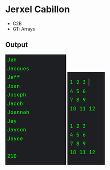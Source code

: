 # Jerxel Cabillon
- C2B
- GT: Arrays
## Output 
![img.png](../image/img.png)
![img_1.png](../image/img_1.png)